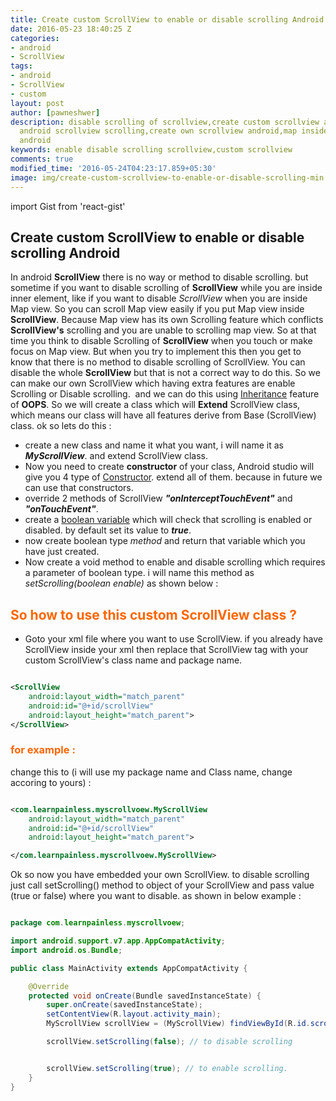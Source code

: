 ```yaml
---
title: Create custom ScrollView to enable or disable scrolling Android
date: 2016-05-23 18:40:25 Z
categories:
- android
- ScrollView
tags:
- android
- ScrollView
- custom
layout: post
author: [pawneshwer]
description: disable scrolling of scrollview,create custom scrollview android,disable
  android scrollview scrolling,create own scrollview android,map inside scrollview
  android
keywords: enable disable scrolling scrollview,custom scrollview
comments: true
modified_time: '2016-05-24T04:23:17.859+05:30'
image: img/create-custom-scrollview-to-enable-or-disable-scrolling-min.png
---
```


import Gist from 'react-gist'

## Create custom ScrollView to enable or disable scrolling Android
In android **ScrollView** there is no way or method to disable scrolling. but sometime if you want to disable scrolling of **ScrollView** while you are inside inner element, like if you want to disable _ScrollView_ when you are inside Map view. So you can scroll Map view easily if you put Map view inside **ScrollView**. Because Map view has its own Scrolling feature which conflicts **ScrollView's** scrolling and you are unable to scrolling map view. So at that time you think to disable Scrolling of **ScrollView** when you touch or make focus on Map view. But when you try to implement this then you get to know that there is no method to disable scrolling of ScrollView. You can disable the whole **ScrollView** but that is not a correct way to do this. So we can make our own ScrollView which having extra features are enable Scrolling or Disable scrolling.  and we can do this using [Inheritance](http://en.wikipedia.org/wiki/Inheritance_%28object-oriented_programming%29 "Inheritance (object-oriented programming)") feature of **OOPS**. So we will create a class which will **Extend** ScrollView class, which means our class will have all features derive from Base (ScrollView) class. ok so lets do this :

*   create a new class and name it what you want, i will name it as _**MyScrollView**_. and extend ScrollView class.
*   Now you need to create **constructor** of your class, Android studio will give you 4 type of [Constructor](http://en.wikipedia.org/wiki/Constructor_%28object-oriented_programming%29 "Constructor (object-oriented programming)"). extend all of them. because in future we can use that constructors.
*   override 2 methods of ScrollView _**"onInterceptTouchEvent"**_ and _**"onTouchEvent"**_.
*   create a [boolean variable](http://en.wikipedia.org/wiki/Boolean_data_type "Boolean data type") which will check that scrolling is enabled or disabled. by default set its value to _**true**_.
*   now create boolean type _method_ and return that variable which you have just created.
*   Now create a void method to enable and disable scrolling which requires a parameter of boolean type. i will name this method as _setScrolling(boolean enable)_ as shown below :

<Gist id='7b56a9471cb86a3f3798220e2e25ffef' />

## <span style="color: #ff6600;">So how to use this custom ScrollView class ?</span>

*   Goto your xml file where you want to use ScrollView. if you already have ScrollView inside your xml then replace that ScrollView tag with your custom ScrollView's class name and package name.

```xml

<ScrollView
	android:layout_width="match_parent"
	android:id="@+id/scrollView"
	android:layout_height="match_parent">        
</ScrollView>

```

### <span style="color: #ff6600;">for example :</span>

change this to (i will use my package name and Class name, change accoring to yours) :

```xml

<com.learnpainless.myscrollvoew.MyScrollView
	android:layout_width="match_parent"
	android:id="@+id/scrollView"
	android:layout_height="match_parent">

</com.learnpainless.myscrollvoew.MyScrollView>

```

Ok so now you have embedded your own ScrollView. to disable scrolling just call setScrolling() method to object of your ScrollView and pass value (true or false) where you want to disable. as shown in below example :

```java

package com.learnpainless.myscrollvoew;

import android.support.v7.app.AppCompatActivity;
import android.os.Bundle;

public class MainActivity extends AppCompatActivity {

    @Override
    protected void onCreate(Bundle savedInstanceState) {
        super.onCreate(savedInstanceState);
        setContentView(R.layout.activity_main);
        MyScrollView scrollView = (MyScrollView) findViewById(R.id.scrollView);

        scrollView.setScrolling(false); // to disable scrolling


        scrollView.setScrolling(true); // to enable scrolling.
    }
}


```
